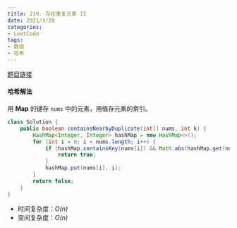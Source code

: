 ```yaml
---
title: 219. 存在重复元素 II
date: 2021/3/28
categories:
- LeetCode
tags:
- 数组
- 哈希
---
```


[题目链接](https://leetcode-cn.com/problems/contains-duplicate-ii/)

#### 哈希解法

用 **Map** 的键存 `nums` 中的元素，用值存元素的索引。

```java
class Solution {
    public boolean containsNearbyDuplicate(int[] nums, int k) {
        HashMap<Integer, Integer> hashMap = new HashMap<>();
        for (int i = 0; i < nums.length; i++) {
            if (hashMap.containsKey(nums[i]) && Math.abs(hashMap.get(nums[i]) - i) <= k) {
                return true;
            }
            hashMap.put(nums[i], i);
        }
        return false;
    }
}
```

- 时间复杂度：*O(n)*
- 空间复杂度：*O(n)*


